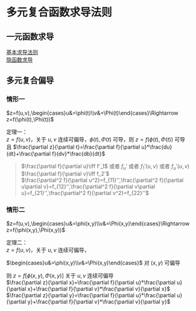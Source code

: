 # 多元复合函数求导法则
## 一元函数求导
[基本求导法则](../../高等数学一/导数与微分/导数与微分_求导法则.md)  
[隐函数求导](../../高等数学一/导数与微分/导数与微分_隐函数及由参数方程确定的函数求导.md)

## 多元复合偏导
### 情形一
$z=f(u,v),\begin{cases}u&=\phi(t)\\v&=\Phi(t)\end{cases}\Rightarrow z=f(\phi(t),\Phi(t))$

定理一：\
$z=f(u,v)$，关于 $u,v$ 连续可偏导，$\phi(t),\Phi(t)$ 可导，则 $z=f(\phi(t),\Phi(t))$ 可导  
且 $\frac{\partial z}{\partial t}=\frac{\partial f}{\partial u}*\frac{du}{dt}+\frac{\partial f}{dv}*\frac{db}{dt}$

> $\frac{\partial f}{\partial u}\iff f'_1$ 或者 $f_u'$ 或者 $f_1'(u,v)$ 或者 $f_u'(u,v)$  
> $\frac{\partial f}{\partial v}\iff f_2'$  
> $\frac{\partial^2 f}{\partial u^2}=f_{11}'',\frac{\partial^2 f}{\partial u\partial v}=f_{12}'',\frac{\partial^2 f}{\partial v\partial u}=f_{21}'',\frac{\partial^2 f}{\partial v^2}=f_{22}''$

### 情形二
$z=f(u,v),\begin{cases}u&=\phi(x,y)\\v&=\Phi(x,y)\end{cases}\Rightarrow z=f(\phi(x,y),\Phi(x,y))$

定理二：\
$z=f(u,v)$，关于 $u,v$ 连续可偏导，

$\begin{cases}u&=\phi(x,y)\\v&=\Phi(x,y)\end{cases}$ 对 $(x,y)$ 可偏导

则 $z=f[\phi(x,y),\Phi(x,y)]$ 关于 $u,v$ 连续可偏导  
 $\frac{\partial z}{\partial x}=\frac{\partial f}{\partial u}*\frac{\partial u}{\partial x}+\frac{\partial f}{\partial v}*\frac{\partial v}{\partial x}$  
 $\frac{\partial z}{\partial y}=\frac{\partial f}{\partial u}*\frac{\partial u}{\partial y}+\frac{\partial f}{\partial v}*\frac{\partial v}{\partial y}$  
 
 